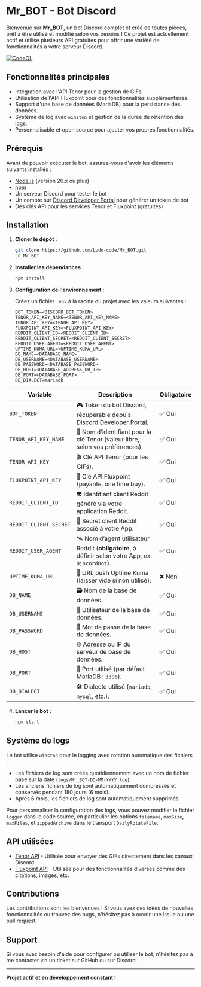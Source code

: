 # Mr_BOT - Bot Discord

Bienvenue sur **Mr_BOT**, un bot Discord complet et créé de toutes pièces, prêt à être utilisé et modifié selon vos besoins ! Ce projet est actuellement actif et utilise plusieurs API gratuites pour offrir une variété de fonctionnalités à votre serveur Discord.

[![CodeQL](https://github.com/Ludo-code/Mr_BOT/actions/workflows/github-code-scanning/codeql/badge.svg?branch=master)](https://github.com/Ludo-code/Mr_BOT/actions/workflows/github-code-scanning/codeql)

## Fonctionnalités principales

- Intégration avec l'API Tenor pour la gestion de GIFs.
- Utilisation de l'API Fluxpoint pour des fonctionnalités supplémentaires.
- Support d'une base de données (MariaDB) pour la persistance des données.
- Système de log avec `winston` et gestion de la durée de rétention des logs.
- Personnalisable et open source pour ajouter vos propres fonctionnalités.

## Prérequis

Avant de pouvoir exécuter le bot, assurez-vous d'avoir les éléments suivants installés :

- [Node.js](https://nodejs.org/) (version 20.x ou plus)
- [npm](https://www.npmjs.com/)
- Un serveur Discord pour tester le bot
- Un compte sur [Discord Developer Portal](https://discord.com/developers/applications) pour générer un token de bot
- Des clés API pour les services Tenor et Fluxpoint (gratuites)

## Installation

1. **Cloner le dépôt :**
   ```bash
   git clone https://github.com/Ludo-code/Mr_BOT.git
   cd Mr_BOT
   ```

2. **Installer les dépendances :**
   ```bash
   npm install
   ```

3. **Configuration de l'environnement :**

   Créez un fichier `.env` à la racine du projet avec les valeurs suivantes :

   ```env
   BOT_TOKEN=<DISCORD_BOT_TOKEN>
   TENOR_API_KEY_NAME=<TENOR_API_KEY_NAME>
   TENOR_API_KEY=<TENOR_API_KEY>
   FLUXPOINT_API_KEY=<FLUXPOINT_API_KEY>
   REDDIT_CLIENT_ID=<REDDIT_CLIENT_ID>
   REDDIT_CLIENT_SECRET=<REDDIT_CLIENT_SECRET>
   REDDIT_USER_AGENT=<REDDIT_USER_AGENT>
   UPTIME_KUMA_URL=<UPTIME_KUMA_URL>
   DB_NAME=<DATABASE_NAME>
   DB_USERNAME=<DATABASE_USERNAME>
   DB_PASSWORD=<DATABASE_PASSWORD>
   DB_HOST=<DATABASE_ADDRESS_OR_IP>
   DB_PORT=<DATABASE_PORT>
   DB_DIALECT=mariadb
   ```

| Variable               | Description | Obligatoire |
|------------------------|-------------|-------------|
| `BOT_TOKEN`            | 🎮 Token du bot Discord, récupérable depuis [Discord Developer Portal](https://discord.com/developers/applications). | ✅ Oui |
| `TENOR_API_KEY_NAME`   | 🔑 Nom d’identifiant pour la clé Tenor (valeur libre, selon vos préférences). | ✅ Oui |
| `TENOR_API_KEY`        | 🎬 Clé API Tenor (pour les GIFs). | ✅ Oui |
| `FLUXPOINT_API_KEY`    | 🧪 Clé API Fluxpoint (payante, one time buy). | ✅ Oui |
| `REDDIT_CLIENT_ID`     | 👽 Identifiant client Reddit généré via votre application Reddit. | ✅ Oui |
| `REDDIT_CLIENT_SECRET` | 🧠 Secret client Reddit associé à votre App. | ✅ Oui |
| `REDDIT_USER_AGENT`    | 🛰️ Nom d’agent utilisateur Reddit (**obligatoire**, à définir selon votre App, ex. `DiscordBot`). | ✅ Oui |
| `UPTIME_KUMA_URL`      | 📡 URL push Uptime Kuma (laisser vide si non utilisé). | ❌ Non |
| `DB_NAME`              | 🗃️ Nom de la base de données. | ✅ Oui |
| `DB_USERNAME`          | 👤 Utilisateur de la base de données. | ✅ Oui |
| `DB_PASSWORD`          | 🔐 Mot de passe de la base de données. | ✅ Oui |
| `DB_HOST`              | 🌐 Adresse ou IP du serveur de base de données. | ✅ Oui |
| `DB_PORT`              | 🚪 Port utilisé (par défaut MariaDB : `3306`). | ✅ Oui |
| `DB_DIALECT`           | 🛠️ Dialecte utilisé (`mariadb`, `mysql`, etc.). | ✅ Oui |

4. **Lancer le bot :**
   ```bash
   npm start
   ```

## Système de logs

Le bot utilise `winston` pour le logging avec rotation automatique des fichiers :

- Les fichiers de log sont créés quotidiennement avec un nom de fichier basé sur la date (`logs/Mr_BOT-DD-MM-YYYY.log`).
- Les anciens fichiers de log sont automatiquement compressés et conservés pendant 180 jours (6 mois).
- Après 6 mois, les fichiers de log sont automatiquement supprimés.

Pour personnaliser la configuration des logs, vous pouvez modifier le fichier `logger` dans le code source, en particulier les options `filename`, `maxSize`, `maxFiles`, et `zippedArchive` dans le transport `DailyRotateFile`.

## API utilisées

- [Tenor API](https://tenor.com/gifapi/documentation) - Utilisée pour envoyer des GIFs directement dans les canaux Discord.
- [Fluxpoint API](https://docs.fluxpoint.dev/home) - Utilisée pour des fonctionnalités diverses comme des citations, images, etc.

## Contributions

Les contributions sont les bienvenues ! Si vous avez des idées de nouvelles fonctionnalités ou trouvez des bugs, n'hésitez pas à ouvrir une issue ou une pull request.

## Support

Si vous avez besoin d'aide pour configurer ou utiliser le bot, n'hésitez pas à me contacter via un ticket sur GitHub ou sur Discord.

---

**Projet actif et en développement constant !**
